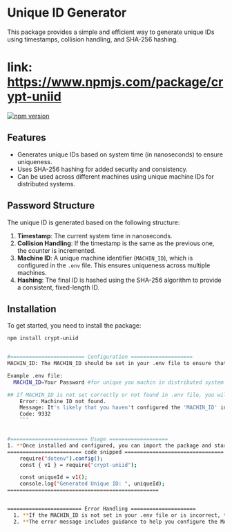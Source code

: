 # Unique ID Generator

This package provides a simple and efficient way to generate unique IDs using timestamps, collision handling, and SHA-256 hashing.
# link: https://www.npmjs.com/package/crypt-uniid

[![npm version](https://badge.fury.io/js/crypt-uniid.svg)](https://www.npmjs.com/package/crypt-uniid) 

## Features

- Generates unique IDs based on system time (in nanoseconds) to ensure uniqueness.
- Uses SHA-256 hashing for added security and consistency.
- Can be used across different machines using unique machine IDs for distributed systems.

## Password Structure

The unique ID is generated based on the following structure:

1. **Timestamp**: The current system time in nanoseconds.
2. **Collision Handling**: If the timestamp is the same as the previous one, the counter is incremented.
3. **Machine ID**: A unique machine identifier (`MACHIN_ID`), which is configured in the `.env` file. This ensures uniqueness across multiple machines.
4. **Hashing**: The final ID is hashed using the SHA-256 algorithm to provide a consistent, fixed-length ID.

## Installation

To get started, you need to install the package:

```bash
npm install crypt-uniid


#======================== Configuration ====================
MACHIN_ID: The MACHIN_ID should be set in your .env file to ensure that IDs are unique across different machines. The format of the MACHIN_ID should be a string with at least 8 characters, including a mix of uppercase and lowercase letters, numbers, and special characters.

Example .env file:
  MACHIN_ID=Your Password #for unique you machin in distributed system

## If MACHIN_ID is not set correctly or not found in .env file, you will get the following error:
    Error: Machine ID not found.
    Message: It's likely that you haven't configured the 'MACHIN_ID' in your environment variables. Please refer to the documentation for more details.
    Code: 9332
    ```


#========================= Usage ===================
1. **Once installed and configured, you can import the package and start generating unique IDs.
======================== code snipped ================================
    require("dotenv").config();
    const { v1 } = require("crypt-uniid");

    const uniqueId = v1();
    console.log("Generated Unique ID: ", uniqueId);
=================================================


======================== Error Handling =====================
  1. **If the MACHIN_ID is not set in your .env file or is incorrect, the package will throw a CustomError with a descriptive     message.
  2. **The error message includes guidance to help you configure the MACHIN_ID correctly.
